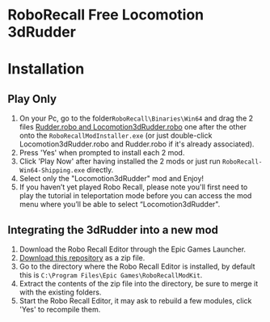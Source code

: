 # RoboRecall Free Locomotion 3dRudder

# Installation

## Play Only

1. On your Pc, go to the folder`RoboRecall\Binaries\Win64` and drag the 2 files [Rudder.robo and Locomotion3dRudder.robo](https://github.com/3DRudder/RoboReCallFreeLocomotion/releases/latest) one after the other onto the `RoboRecallModInstaller.exe` (or just double-click Locomotion3dRudder.robo and Rudder.robo if it's already associated).
2. Press 'Yes' when prompted to install each 2 mod.
3. Click 'Play Now' after having installed the 2 mods or just run `RoboRecall-Win64-Shipping.exe` directly.
4. Select only the "Locomotion3dRudder" mod and Enjoy!
5. If you haven’t yet played Robo Recall, please note you'll first need to play the tutorial in teleportation mode before you can access the mod menu where you’ll be able to select “Locomotion3dRudder".


## Integrating the 3dRudder into a new mod

1. Download the Robo Recall Editor through the Epic Games Launcher.
2. [Download this repository](https://github.com/3DRudder/RoboReCallFreeLocomotion/archive/master.zip) as a zip file.
3. Go to the directory where the Robo Recall Editor is installed, by default this is `C:\Program Files\Epic Games\RoboRecallModKit`.
4. Extract the contents of the zip file into the directory, be sure to merge it with the existing folders.
5. Start the Robo Recall Editor, it may ask to rebuild a few modules, click 'Yes' to recompile them.
